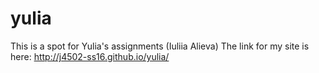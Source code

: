 # yulia
This is a spot for Yulia's assignments (Iuliia Alieva)
The link for my site is here: http://j4502-ss16.github.io/yulia/
